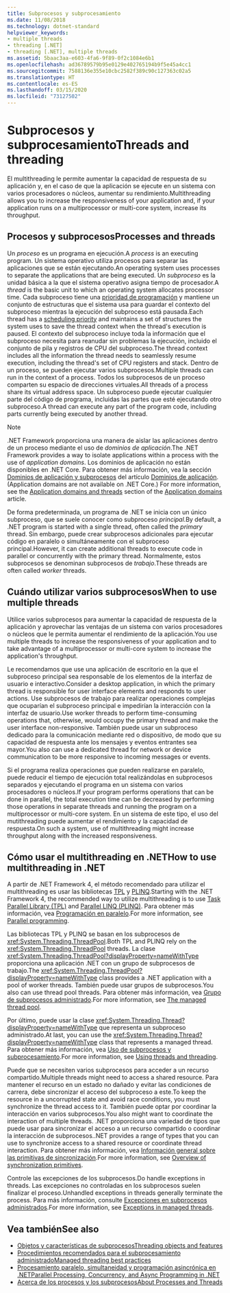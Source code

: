 ```yaml
---
title: Subprocesos y subprocesamiento
ms.date: 11/08/2018
ms.technology: dotnet-standard
helpviewer_keywords:
- multiple threads
- threading [.NET]
- threading [.NET], multiple threads
ms.assetid: 5baac3aa-e603-4fa6-9f89-0f2c1084e6b1
ms.openlocfilehash: ad36789579b95e0129e402765194b9f5e45a4cc1
ms.sourcegitcommit: 7588136e355e10cbc2582f389c90c127363c02a5
ms.translationtype: HT
ms.contentlocale: es-ES
ms.lasthandoff: 03/15/2020
ms.locfileid: "73127502"
---
```

# <a name="threads-and-threading"></a><span data-ttu-id="271d3-102">Subprocesos y subprocesamiento</span><span class="sxs-lookup"><span data-stu-id="271d3-102">Threads and threading</span></span>

<span data-ttu-id="271d3-103">El multithreading le permite aumentar la capacidad de respuesta de su aplicación y, en el caso de que la aplicación se ejecute en un sistema con varios procesadores o núcleos, aumentar su rendimiento.</span><span class="sxs-lookup"><span data-stu-id="271d3-103">Multithreading allows you to increase the responsiveness of your application and, if your application runs on a multiprocessor or multi-core system, increase its throughput.</span></span>

## <a name="processes-and-threads"></a><span data-ttu-id="271d3-104">Procesos y subprocesos</span><span class="sxs-lookup"><span data-stu-id="271d3-104">Processes and threads</span></span>

<span data-ttu-id="271d3-105">Un *proceso* es un programa en ejecución.</span><span class="sxs-lookup"><span data-stu-id="271d3-105">A *process* is an executing program.</span></span> <span data-ttu-id="271d3-106">Un sistema operativo utiliza procesos para separar las aplicaciones que se están ejecutando.</span><span class="sxs-lookup"><span data-stu-id="271d3-106">An operating system uses processes to separate the applications that are being executed.</span></span> <span data-ttu-id="271d3-107">Un *subproceso* es la unidad básica a la que el sistema operativo asigna tiempo de procesador.</span><span class="sxs-lookup"><span data-stu-id="271d3-107">A *thread* is the basic unit to which an operating system allocates processor time.</span></span> <span data-ttu-id="271d3-108">Cada subproceso tiene una [prioridad de programación](scheduling-threads.md) y mantiene un conjunto de estructuras que el sistema usa para guardar el contexto del subproceso mientras la ejecución del subproceso está pausada.</span><span class="sxs-lookup"><span data-stu-id="271d3-108">Each thread has a [scheduling priority](scheduling-threads.md) and maintains a set of structures the system uses to save the thread context when the thread's execution is paused.</span></span> <span data-ttu-id="271d3-109">El contexto del subproceso incluye toda la información que el subproceso necesita para reanudar sin problemas la ejecución, incluido el conjunto de pila y registros de CPU del subproceso.</span><span class="sxs-lookup"><span data-stu-id="271d3-109">The thread context includes all the information the thread needs to seamlessly resume execution, including the thread's set of CPU registers and stack.</span></span> <span data-ttu-id="271d3-110">Dentro de un proceso, se pueden ejecutar varios subprocesos.</span><span class="sxs-lookup"><span data-stu-id="271d3-110">Multiple threads can run in the context of a process.</span></span> <span data-ttu-id="271d3-111">Todos los subprocesos de un proceso comparten su espacio de direcciones virtuales.</span><span class="sxs-lookup"><span data-stu-id="271d3-111">All threads of a process share its virtual address space.</span></span> <span data-ttu-id="271d3-112">Un subproceso puede ejecutar cualquier parte del código de programa, incluidas las partes que esté ejecutando otro subproceso.</span><span class="sxs-lookup"><span data-stu-id="271d3-112">A thread can execute any part of the program code, including parts currently being executed by another thread.</span></span>

> [!NOTE]
> <span data-ttu-id="271d3-113">.NET Framework proporciona una manera de aislar las aplicaciones dentro de un proceso mediante el uso de *dominios de aplicación*.</span><span class="sxs-lookup"><span data-stu-id="271d3-113">The .NET Framework provides a way to isolate applications within a process with the use of *application domains*.</span></span> <span data-ttu-id="271d3-114">Los dominios de aplicación no están disponibles en .NET Core. Para obtener más información, vea la sección [Dominios de aplicación y subprocesos](../../framework/app-domains/application-domains.md#application-domains-and-threads) del artículo [Dominios de aplicación](../../framework/app-domains/application-domains.md).</span><span class="sxs-lookup"><span data-stu-id="271d3-114">(Application domains are not available on .NET Core.) For more information, see the [Application domains and threads](../../framework/app-domains/application-domains.md#application-domains-and-threads) section of the [Application domains](../../framework/app-domains/application-domains.md) article.</span></span>

<span data-ttu-id="271d3-115">De forma predeterminada, un programa de .NET se inicia con un único subproceso, que se suele conocer como subproceso *principal*.</span><span class="sxs-lookup"><span data-stu-id="271d3-115">By default, a .NET program is started with a single thread, often called the *primary* thread.</span></span> <span data-ttu-id="271d3-116">Sin embargo, puede crear subprocesos adicionales para ejecutar código en paralelo o simultáneamente con el subproceso principal.</span><span class="sxs-lookup"><span data-stu-id="271d3-116">However, it can create additional threads to execute code in parallel or concurrently with the primary thread.</span></span> <span data-ttu-id="271d3-117">Normalmente, estos subprocesos se denominan subprocesos de *trabajo*.</span><span class="sxs-lookup"><span data-stu-id="271d3-117">These threads are often called *worker* threads.</span></span>

## <a name="when-to-use-multiple-threads"></a><span data-ttu-id="271d3-118">Cuándo utilizar varios subprocesos</span><span class="sxs-lookup"><span data-stu-id="271d3-118">When to use multiple threads</span></span>

<span data-ttu-id="271d3-119">Utilice varios subprocesos para aumentar la capacidad de respuesta de la aplicación y aprovechar las ventajas de un sistema con varios procesadores o núcleos que le permita aumentar el rendimiento de la aplicación.</span><span class="sxs-lookup"><span data-stu-id="271d3-119">You use multiple threads to increase the responsiveness of your application and to take advantage of a multiprocessor or multi-core system to increase the application's throughput.</span></span>

<span data-ttu-id="271d3-120">Le recomendamos que use una aplicación de escritorio en la que el subproceso principal sea responsable de los elementos de la interfaz de usuario e interactivo.</span><span class="sxs-lookup"><span data-stu-id="271d3-120">Consider a desktop application, in which the primary thread is responsible for user interface elements and responds to user actions.</span></span> <span data-ttu-id="271d3-121">Use subprocesos de trabajo para realizar operaciones complejas que ocuparían el subproceso principal e impedirían la interacción con la interfaz de usuario.</span><span class="sxs-lookup"><span data-stu-id="271d3-121">Use worker threads to perform time-consuming operations that, otherwise, would occupy the primary thread and make the user interface non-responsive.</span></span> <span data-ttu-id="271d3-122">También puede usar un subproceso dedicado para la comunicación mediante red o dispositivo, de modo que su capacidad de respuesta ante los mensajes y eventos entrantes sea mayor.</span><span class="sxs-lookup"><span data-stu-id="271d3-122">You also can use a dedicated thread for network or device communication to be more responsive to incoming messages or events.</span></span>

<span data-ttu-id="271d3-123">Si el programa realiza operaciones que pueden realizarse en paralelo, puede reducir el tiempo de ejecución total realizándolas en subprocesos separados y ejecutando el programa en un sistema con varios procesadores o núcleos.</span><span class="sxs-lookup"><span data-stu-id="271d3-123">If your program performs operations that can be done in parallel, the total execution time can be decreased by performing those operations in separate threads and running the program on a multiprocessor or multi-core system.</span></span> <span data-ttu-id="271d3-124">En un sistema de este tipo, el uso del mutithreading puede aumentar el rendimiento y la capacidad de respuesta.</span><span class="sxs-lookup"><span data-stu-id="271d3-124">On such a system, use of multithreading might increase throughput along with the increased responsiveness.</span></span>

## <a name="how-to-use-multithreading-in-net"></a><span data-ttu-id="271d3-125">Cómo usar el multithreading en .NET</span><span class="sxs-lookup"><span data-stu-id="271d3-125">How to use multithreading in .NET</span></span>

<span data-ttu-id="271d3-126">A partir de .NET Framework 4, el método recomendado para utilizar el multithreading es usar las bibliotecas [TPL](../parallel-programming/task-parallel-library-tpl.md) y [PLINQ](../parallel-programming/parallel-linq-plinq.md).</span><span class="sxs-lookup"><span data-stu-id="271d3-126">Starting with the .NET Framework 4, the recommended way to utilize multithreading is to use [Task Parallel Library (TPL)](../parallel-programming/task-parallel-library-tpl.md) and [Parallel LINQ (PLINQ)](../parallel-programming/parallel-linq-plinq.md).</span></span> <span data-ttu-id="271d3-127">Para obtener más información, vea [Programación en paralelo](../parallel-programming/index.md).</span><span class="sxs-lookup"><span data-stu-id="271d3-127">For more information, see [Parallel programming](../parallel-programming/index.md).</span></span>

<span data-ttu-id="271d3-128">Las bibliotecas TPL y PLINQ se basan en los subprocesos de <xref:System.Threading.ThreadPool>.</span><span class="sxs-lookup"><span data-stu-id="271d3-128">Both TPL and PLINQ rely on the <xref:System.Threading.ThreadPool> threads.</span></span> <span data-ttu-id="271d3-129">La clase <xref:System.Threading.ThreadPool?displayProperty=nameWithType> proporciona una aplicación .NET con un grupo de subprocesos de trabajo.</span><span class="sxs-lookup"><span data-stu-id="271d3-129">The <xref:System.Threading.ThreadPool?displayProperty=nameWithType> class provides a .NET application with a pool of worker threads.</span></span> <span data-ttu-id="271d3-130">También puede usar grupos de subprocesos.</span><span class="sxs-lookup"><span data-stu-id="271d3-130">You also can use thread pool threads.</span></span> <span data-ttu-id="271d3-131">Para obtener más información, vea [Grupo de subprocesos administrado](the-managed-thread-pool.md).</span><span class="sxs-lookup"><span data-stu-id="271d3-131">For more information, see [The managed thread pool](the-managed-thread-pool.md).</span></span>

<span data-ttu-id="271d3-132">Por último, puede usar la clase <xref:System.Threading.Thread?displayProperty=nameWithType> que representa un subproceso administrado.</span><span class="sxs-lookup"><span data-stu-id="271d3-132">At last, you can use the <xref:System.Threading.Thread?displayProperty=nameWithType> class that represents a managed thread.</span></span> <span data-ttu-id="271d3-133">Para obtener más información, vea [Uso de subprocesos y subprocesamiento](using-threads-and-threading.md).</span><span class="sxs-lookup"><span data-stu-id="271d3-133">For more information, see [Using threads and threading](using-threads-and-threading.md).</span></span>

<span data-ttu-id="271d3-134">Puede que se necesiten varios subprocesos para acceder a un recurso compartido.</span><span class="sxs-lookup"><span data-stu-id="271d3-134">Multiple threads might need to access a shared resource.</span></span> <span data-ttu-id="271d3-135">Para mantener el recurso en un estado no dañado y evitar las condiciones de carrera, debe sincronizar el acceso del subproceso a este.</span><span class="sxs-lookup"><span data-stu-id="271d3-135">To keep the resource in a uncorrupted state and avoid race conditions, you must synchronize the thread access to it.</span></span> <span data-ttu-id="271d3-136">También puede optar por coordinar la interacción en varios subprocesos.</span><span class="sxs-lookup"><span data-stu-id="271d3-136">You also might want to coordinate the interaction of multiple threads.</span></span> <span data-ttu-id="271d3-137">.NET proporciona una variedad de tipos que puede usar para sincronizar el acceso a un recurso compartido o coordinar la interacción de subprocesos.</span><span class="sxs-lookup"><span data-stu-id="271d3-137">.NET provides a range of types that you can use to synchronize access to a shared resource or coordinate thread interaction.</span></span> <span data-ttu-id="271d3-138">Para obtener más información, vea [Información general sobre las primitivas de sincronización](overview-of-synchronization-primitives.md).</span><span class="sxs-lookup"><span data-stu-id="271d3-138">For more information, see [Overview of synchronization primitives](overview-of-synchronization-primitives.md).</span></span>

<span data-ttu-id="271d3-139">Controle las excepciones de los subprocesos.</span><span class="sxs-lookup"><span data-stu-id="271d3-139">Do handle exceptions in threads.</span></span> <span data-ttu-id="271d3-140">Las excepciones no controladas en los subprocesos suelen finalizar el proceso.</span><span class="sxs-lookup"><span data-stu-id="271d3-140">Unhandled exceptions in threads generally terminate the process.</span></span> <span data-ttu-id="271d3-141">Para más información, consulte [Excepciones en subprocesos administrados](exceptions-in-managed-threads.md).</span><span class="sxs-lookup"><span data-stu-id="271d3-141">For more information, see [Exceptions in managed threads](exceptions-in-managed-threads.md).</span></span>

## <a name="see-also"></a><span data-ttu-id="271d3-142">Vea también</span><span class="sxs-lookup"><span data-stu-id="271d3-142">See also</span></span>

- [<span data-ttu-id="271d3-143">Objetos y características de subprocesos</span><span class="sxs-lookup"><span data-stu-id="271d3-143">Threading objects and features</span></span>](threading-objects-and-features.md)
- [<span data-ttu-id="271d3-144">Procedimientos recomendados para el subprocesamiento administrado</span><span class="sxs-lookup"><span data-stu-id="271d3-144">Managed threading best practices</span></span>](managed-threading-best-practices.md)
- [<span data-ttu-id="271d3-145">Procesamiento paralelo, simultaneidad y programación asincrónica en .NET</span><span class="sxs-lookup"><span data-stu-id="271d3-145">Parallel Processing, Concurrency, and Async Programming in .NET</span></span>](../parallel-processing-and-concurrency.md)
- [<span data-ttu-id="271d3-146">Acerca de los procesos y los subprocesos</span><span class="sxs-lookup"><span data-stu-id="271d3-146">About Processes and Threads</span></span>](/windows/desktop/procthread/about-processes-and-threads)
